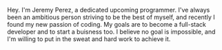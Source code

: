 Hey.
I'm Jeremy Perez, a dedicated upcoming programmer.
I've always been an ambitious person striving to be the best of myself, and recently I found my new passion of coding.
My goals are to become a full-stack developer and to start a buisness too.
I believe no goal is impossible, and I'm willing to put in the sweat and hard work to achieve it.
<!---
BigColossal/BigColossal is a ✨ special ✨ repository because its `README.md` (this file) appears on your GitHub profile.
You can click the Preview link to take a look at your changes.
--->
